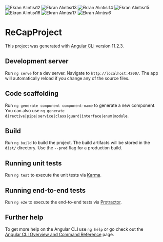 ![Ekran Alıntısı12](https://user-images.githubusercontent.com/33204265/115176970-d4e2a200-a0d6-11eb-872b-03394ded8985.PNG)
![Ekran Alıntısı13](https://user-images.githubusercontent.com/33204265/115176972-d613cf00-a0d6-11eb-98c2-de3a5b7e5534.PNG)
![Ekran Alıntısı14](https://user-images.githubusercontent.com/33204265/115176984-dc09b000-a0d6-11eb-997f-6fd9e8c31e17.PNG)
![Ekran Alıntısı15](https://user-images.githubusercontent.com/33204265/115176993-e166fa80-a0d6-11eb-88a8-eb20b5f5a90b.PNG)
![Ekran Alıntısı16](https://user-images.githubusercontent.com/33204265/115176995-e1ff9100-a0d6-11eb-8352-5a3a02aaeb5c.PNG)
![Ekran Alıntısı17](https://user-images.githubusercontent.com/33204265/115176996-e330be00-a0d6-11eb-887b-4ff215ca1bf9.PNG)
![Ekran Alıntısı6](https://user-images.githubusercontent.com/33204265/114323220-eeab4480-9b2c-11eb-9865-abb25912d861.PNG)
# ReCapProject

This project was generated with [Angular CLI](https://github.com/angular/angular-cli) version 11.2.3.

## Development server

Run `ng serve` for a dev server. Navigate to `http://localhost:4200/`. The app will automatically reload if you change any of the source files.

## Code scaffolding

Run `ng generate component component-name` to generate a new component. You can also use `ng generate directive|pipe|service|class|guard|interface|enum|module`.

## Build

Run `ng build` to build the project. The build artifacts will be stored in the `dist/` directory. Use the `--prod` flag for a production build.

## Running unit tests

Run `ng test` to execute the unit tests via [Karma](https://karma-runner.github.io).

## Running end-to-end tests

Run `ng e2e` to execute the end-to-end tests via [Protractor](http://www.protractortest.org/).

## Further help

To get more help on the Angular CLI use `ng help` or go check out the [Angular CLI Overview and Command Reference](https://angular.io/cli) page.
